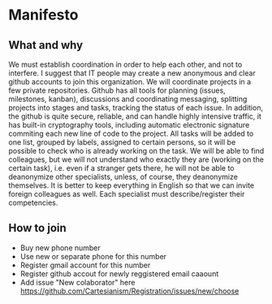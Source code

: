 # Manifesto

## What and why

We must establish coordination in order to help each other, and not to interfere. I suggest that IT people may create a new anonymous and clear github accounts to join this organization. We will coordinate projects in a few private repositories. Github has all tools for planning (issues, milestones, kanban), discussions and coordinating messaging, splitting projects into stages and tasks, tracking the status of each issue. In addition, the github is quite secure, reliable, and can handle highly intensive traffic, it has built-in cryptography tools, including automatic electronic signature commiting each new line of code to the project. All tasks will be added to one list, grouped by labels, assigned to certain persons, so it will be possible to check who is already working on the task. We will be able to find colleagues, but we will not understand who exactly they are (working on the certain task), i.e. even if a stranger gets there, he will not be able to deanonymize other specialists, unless, of course, they deanonymize themselves. It is better to keep everything in English so that we can invite foreign colleagues as well. Each specialist must describe/register their competencies.

## How to join

- Buy new phone number
- Use new or separate phone for this number
- Register gmail account for this number
- Register github accout for newly reggistered email caaount
- Add issue "New colaborator" here https://github.com/Cartesianism/Registration/issues/new/choose
